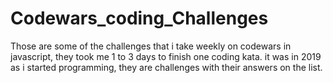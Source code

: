 # Codewars_coding_Challenges
 
 Those are some of the challenges that i take weekly on codewars in javascript, they took me 1 to 3 days to finish one coding kata. it was in 2019 as i started programming,
 they are challenges with their answers on the list.
